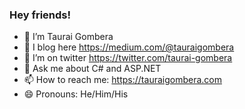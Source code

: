 ### Hey friends!

- 🔭 I’m Taurai Gombera
- 🌱 I blog here https://medium.com/@tauraigombera
- 🤔 I’m on twitter https://twitter.com/taurai-gombera
- 💬 Ask me about C# and ASP.NET
- 📫 How to reach me: https://tauraigombera.com
- 😄 Pronouns: He/Him/His

<!--
**tauG01/tauG01** is a ✨ _special_ ✨ repository because its `README.md` (this file) appears on your GitHub profile.

Here are some ideas to get you started:

- 🔭 I’m Taurai Gombera
- 🌱 I blog here https://medium.com/@tauraigombera
- 🤔 I’m on twitter https://twitter.com/taurai-gombera
- 💬 Ask me about C# and ASP.NET 
- 📫 How to reach me: https://tauraigombera.com
- 😄 Pronouns: He/Him/His
- ⚡ Fun fact: ...
-->
